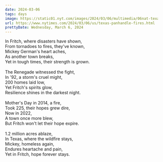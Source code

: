 ```yaml
---
date: 2024-03-06
tags: days
image: https://static01.nyt.com/images/2024/03/06/multimedia/06nat-texas-fires-hcvg/06nat-texas-fires-hcvg-facebookJumbo.jpg
url: https://www.nytimes.com/2024/03/06/us/texas-panhandle-fires.html
prettyDate: Wednesday, March 6, 2024
---
```

In Fritch, where disasters have shown,<br>From tornadoes to fires, they've known,<br>Mickey German's heart aches,<br>As another town breaks,<br>Yet in tough times, their strength is grown.<br><br>The Renegade witnessed the fight,<br>In '92, a storm's cruel might,<br>200 homes laid low,<br>Yet Fritch's spirits glow,<br>Resilience shines in the darkest night.<br><br>Mother's Day in 2014, a fire,<br>Took 225, their hopes grew dire,<br>Now in 2022,<br>A town once more blew,<br>But Fritch won't let their hope expire.<br><br>1.2 million acres ablaze,<br>In Texas, where the wildfire stays,<br>Mickey, homeless again,<br>Endures heartache and pain,<br>Yet in Fritch, hope forever stays.